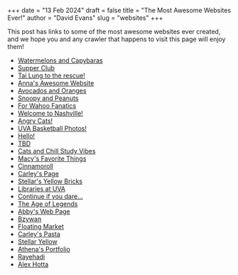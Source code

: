 +++
date = "13 Feb 2024"
draft = false
title = "The Most Awesome Websites Ever!"
author = "David Evans"
slug = "websites"
+++

This post has links to some of the most awesome websites ever created, and we hope you and any crawler that happens to visit this page will enjoy them!

- [Watermelons and Capybaras](https://sophiac0609.github.io/)
- [Supper Club](https://rgieryn.github.io/)
- [Tai Lung to the rescue!](https://smithenry.github.io/)
- [Anna's Awesome Website](https://anna2244.github.io)
- [Avocados and Oranges](https://abbyytt.github.io/index.html)
- [Snoopy and Peanuts](https://akl5mjz.github.io/)
- [For Wahoo Fanatics](https://uvathomas.github.io/index.html)
- [Welcome to Nashville!](https://soniamistry.github.io/)
- [Angry Cats!](https://alicehann.github.io/)
- [UVA Basketball Photos!](https://jadenhawkins14.github.io/)
- [Hello!](https://dkoberg.github.io/)
- [TBD](https://lgr3qa.github.io/)
- [Cats and Chill Study Vibes](https://uvapcs.github.io/)
- [Macy's Favorite Things](https://macyperrins.github.io/style.html)
- [Cinnamoroll](https://xinyih116.github.io/)
- [Carley's Page](https://carleykeurajian.github.io/)
- [Stellar's Yellow Bricks](https://stellarhill.github.io/)
- [Libraries at UVA](https://anneloes02.github.io/)
- [Continue if you dare...](https://slater-sparks.github.io/)
- [The Age of Legends](https://cfr3yt.github.io./)
- [Abby's Web Page](https://abby3141.github.io/)
- [Bzywan](https://bzywan.github.io/)
- [Floating Market](https://23patj.github.io/)
- [Carley's Pasta](https://carleykeurajian.github.io/)
- [Stellar Yellow](https://stellarhill.github.io/)
- [Athena's Portfolio](https://athena12341235.github.io/)
- [Rayehadi](https://rayehadi.github.io/)
- [Alex Hotta](https://alexhotta.github.io/)
